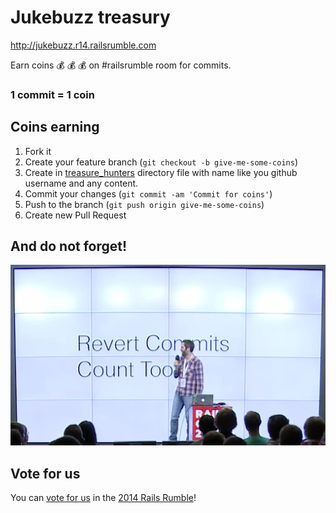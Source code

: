 # Jukebuzz treasury

http://jukebuzz.r14.railsrumble.com

Earn coins :moneybag: :moneybag: :moneybag: on #railsrumble room for commits.

### 1 commit = 1 coin

## Coins earning

1. Fork it
2. Create your feature branch (`git checkout -b give-me-some-coins`)
3. Create in [treasure_hunters](treasure_hunters/) directory file with name like you github username and any content.
3. Commit your changes (`git commit -am 'Commit for coins'`)
4. Push to the branch (`git push origin give-me-some-coins`)
5. Create new Pull Request

## And do not forget!

![Revert commits count too!](tenderlove.png)

## Vote for us
You can [vote for us](http://railsrumble.com/?view=http://jukebuzz.r14.railsrumble.com/) in the [2014 Rails Rumble](http://railsrumble.com/)!
